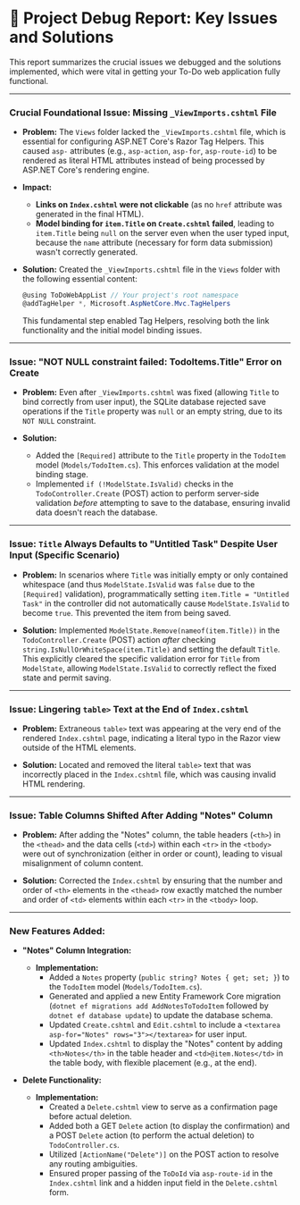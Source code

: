 
# 📝 Project Debug Report: Key Issues and Solutions

This report summarizes the crucial issues we debugged and the solutions implemented, which were vital in getting your To-Do web application fully functional.

---

### **Crucial Foundational Issue: Missing `_ViewImports.cshtml` File**

* **Problem:** The `Views` folder lacked the `_ViewImports.cshtml` file, which is essential for configuring ASP.NET Core's Razor Tag Helpers. This caused `asp-` attributes (e.g., `asp-action`, `asp-for`, `asp-route-id`) to be rendered as literal HTML attributes instead of being processed by ASP.NET Core's rendering engine.

* **Impact:**
    * **Links on `Index.cshtml` were not clickable** (as no `href` attribute was generated in the final HTML).
    * **Model binding for `item.Title` on `Create.cshtml` failed**, leading to `item.Title` being `null` on the server even when the user typed input, because the `name` attribute (necessary for form data submission) wasn't correctly generated.

* **Solution:** Created the `_ViewImports.cshtml` file in the `Views` folder with the following essential content:

    ```csharp
    @using ToDoWebAppList // Your project's root namespace
    @addTagHelper *, Microsoft.AspNetCore.Mvc.TagHelpers
    ```

    This fundamental step enabled Tag Helpers, resolving both the link functionality and the initial model binding issues.

---

### **Issue: "NOT NULL constraint failed: TodoItems.Title" Error on Create**

* **Problem:** Even after `_ViewImports.cshtml` was fixed (allowing `Title` to bind correctly from user input), the SQLite database rejected save operations if the `Title` property was `null` or an empty string, due to its `NOT NULL` constraint.

* **Solution:**
    * Added the `[Required]` attribute to the `Title` property in the `TodoItem` model (`Models/TodoItem.cs`). This enforces validation at the model binding stage.
    * Implemented `if (!ModelState.IsValid)` checks in the `TodoController.Create` (POST) action to perform server-side validation *before* attempting to save to the database, ensuring invalid data doesn't reach the database.

---

### **Issue: `Title` Always Defaults to "Untitled Task" Despite User Input (Specific Scenario)**

* **Problem:** In scenarios where `Title` was initially empty or only contained whitespace (and thus `ModelState.IsValid` was `false` due to the `[Required]` validation), programmatically setting `item.Title = "Untitled Task"` in the controller did not automatically cause `ModelState.IsValid` to become `true`. This prevented the item from being saved.

* **Solution:** Implemented `ModelState.Remove(nameof(item.Title))` in the `TodoController.Create` (POST) action *after* checking `string.IsNullOrWhiteSpace(item.Title)` and setting the default `Title`. This explicitly cleared the specific validation error for `Title` from `ModelState`, allowing `ModelState.IsValid` to correctly reflect the fixed state and permit saving.

---

### **Issue: Lingering `table>` Text at the End of `Index.cshtml`**

* **Problem:** Extraneous `table>` text was appearing at the very end of the rendered `Index.cshtml` page, indicating a literal typo in the Razor view outside of the HTML elements.

* **Solution:** Located and removed the literal `table>` text that was incorrectly placed in the `Index.cshtml` file, which was causing invalid HTML rendering.

---

### **Issue: Table Columns Shifted After Adding "Notes" Column**

* **Problem:** After adding the "Notes" column, the table headers (`<th>`) in the `<thead>` and the data cells (`<td>`) within each `<tr>` in the `<tbody>` were out of synchronization (either in order or count), leading to visual misalignment of column content.

* **Solution:** Corrected the `Index.cshtml` by ensuring that the number and order of `<th>` elements in the `<thead>` row exactly matched the number and order of `<td>` elements within each `<tr>` in the `<tbody>` loop.

---

### **New Features Added:**

* **"Notes" Column Integration:**

    * **Implementation:**
        * Added a `Notes` property (`public string? Notes { get; set; }`) to the `TodoItem` model (`Models/TodoItem.cs`).
        * Generated and applied a new Entity Framework Core migration (`dotnet ef migrations add AddNotesToTodoItem` followed by `dotnet ef database update`) to update the database schema.
        * Updated `Create.cshtml` and `Edit.cshtml` to include a `<textarea asp-for="Notes" rows="3"></textarea>` for user input.
        * Updated `Index.cshtml` to display the "Notes" content by adding `<th>Notes</th>` in the table header and `<td>@item.Notes</td>` in the table body, with flexible placement (e.g., at the end).

* **Delete Functionality:**

    * **Implementation:**
        * Created a `Delete.cshtml` view to serve as a confirmation page before actual deletion.
        * Added both a GET `Delete` action (to display the confirmation) and a POST `Delete` action (to perform the actual deletion) to `TodoController.cs`.
        * Utilized `[ActionName("Delete")]` on the POST action to resolve any routing ambiguities.
        * Ensured proper passing of the `ToDoId` via `asp-route-id` in the `Index.cshtml` link and a hidden input field in the `Delete.cshtml` form.
````